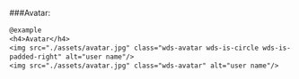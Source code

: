 ###Avatar:

	@example
	<h4>Avatar</h4>
	<img src="./assets/avatar.jpg" class="wds-avatar wds-is-circle wds-is-padded-right" alt="user name"/>
	<img src="./assets/avatar.jpg" class="wds-avatar" alt="user name"/>